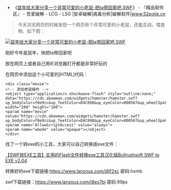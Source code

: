 - 《[鼠年给大家分享一个非常可爱的小老鼠-把ta带回家吧.SWF](https://www.52pojie.cn/thread-1084455-1-1.html)》 - 『精品软件区』 - 吾爱破解 - LCG - LSG |安卓破解|病毒分析|破解软件|www.52pojie.cn 

 > 今天浏览网页的时候发现一个网页有个非常可爱的小老鼠，还能互动，喂食物，如下图：
 
<p>
<a href="https://www.52pojie.cn/thread-1084455-1-1.html">
<img src="https://attach.52pojie.cn/forum/202001/02/165253d3aa4q8u560kapaw.gif" 
alt="鼠年给大家分享一个非常可爱的小老鼠-把ta带回家吧.SWF" title="鼠年给大家分享一个非常可爱的小老鼠-把ta带回家吧.SWF - 『精品软件区』 - 吾爱破解"></a>
</p>

刚好今年是鼠年，快把ta带回家吧

放在网页上或者自己用IE浏览器打开都是非常好玩的

在网页中添加这个小可爱的[HTML]代码：
```
<div class="mouse">
<!-- 添加老鼠插件 -->
<object type="application/x-shockwave-flash" style="outline:none;" data="https://cdn.abowman.com/widgets/hamster/hamster.swf?up_bodyColor=f0e9cc&up_feetColor=D4C898&up_eyeColor=000567&up_wheelSpokeColor=DEDEDE&up_wheelColor=FFFFFF&up_waterColor=E0EFFF&up_earColor=b0c4de&up_wheelOuterColor=FF4D4D&up_snoutColor=F7F4E9&up_bgColor=F0E4E4&up_foodColor=cba920&up_wheelCenterColor=E4EB2F&up_tailColor=E6DEBE&" width="200" height="160">
<param name="movie" value="https://cdn.abowman.com/widgets/hamster/hamster.swf?up_bodyColor=f0e9cc&up_feetColor=D4C898&up_eyeColor=000567&up_wheelSpokeColor=DEDEDE&up_wheelColor=FFFFFF&up_waterColor=E0EFFF&up_earColor=b0c4de&up_wheelOuterColor=FF4D4D&up_snoutColor=F7F4E9&up_bgColor=F0E4E4&up_foodColor=cba920&up_wheelCenterColor=E4EB2E&up_tailColor=E6DEBE&">
<param name="AllowScriptAccess" value="always">
<param name="wmode" value="opaque"></object>
</div>
```
 找了一个转exe的小工具，大家可以自己转换成exe文件：
 
[【SWF转EXE工具】实用的Flash文件转换exe工具汉化版Bullrushsoft SWF to EXE v2.04](https://www.52pojie.cn/thread-1085278-1-1.html)

转换好的exe下载链接:https://www.lanzous.com/i8jf2xc 密码:hxmb

swf下载链接：https://www.lanzous.com/i8es7bi 密码:99px
